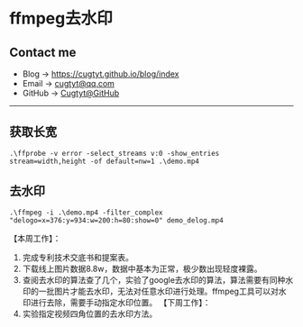 # ffmpeg去水印

## Contact me

* Blog -> <https://cugtyt.github.io/blog/index>
* Email -> <cugtyt@qq.com>
* GitHub -> [Cugtyt@GitHub](https://github.com/Cugtyt)

---

## 获取长宽

```
.\ffprobe -v error -select_streams v:0 -show_entries stream=width,height -of default=nw=1 .\demo.mp4
```

## 去水印

```
.\ffmpeg -i .\demo.mp4 -filter_complex "delogo=x=376:y=934:w=200:h=80:show=0" demo_delog.mp4
```

【本周工作】：
1. 完成专利技术交底书和提案表。
2. 下载线上图片数据8.8w，数据中基本为正常，极少数出现轻度裸露。
3. 查阅去水印的算法查了几个，实验了google去水印的算法，算法需要有同种水印的一批图片才能去水印，无法对任意水印进行处理。ffmpeg工具可以对水印进行去除，需要手动指定水印位置。
【下周工作】：
1. 实验指定视频四角位置的去水印方法。